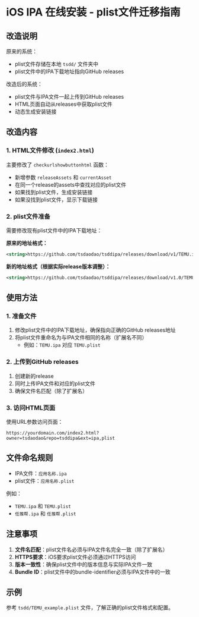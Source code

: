 # iOS IPA 在线安装 - plist文件迁移指南

## 改造说明

原来的系统：
- plist文件存储在本地 `tsdd/` 文件夹中
- plist文件中的IPA下载地址指向GitHub releases

改造后的系统：
- plist文件与IPA文件一起上传到GitHub releases
- HTML页面自动从releases中获取plist文件
- 动态生成安装链接

## 改造内容

### 1. HTML文件修改 (`index2.html`)

主要修改了 `checkurlshowbuttonhtml` 函数：
- 新增参数 `releaseAssets` 和 `currentAsset`
- 在同一个release的assets中查找对应的plist文件
- 如果找到plist文件，生成安装链接
- 如果没找到plist文件，显示下载链接

### 2. plist文件准备

需要修改现有plist文件中的IPA下载地址：

**原来的地址格式：**
```xml
<string>https://github.com/tsdaodao/tsddipa/releases/download/v1/TEMU.ipa</string>
```

**新的地址格式（根据实际release版本调整）：**
```xml
<string>https://github.com/tsdaodao/tsddipa/releases/download/v1.0/TEMU.ipa</string>
```

## 使用方法

### 1. 准备文件
1. 修改plist文件中的IPA下载地址，确保指向正确的GitHub releases地址
2. 将plist文件重命名为与IPA文件相同的名称（扩展名不同）
   - 例如：`TEMU.ipa` 对应 `TEMU.plist`

### 2. 上传到GitHub releases
1. 创建新的release
2. 同时上传IPA文件和对应的plist文件
3. 确保文件名匹配（除了扩展名）

### 3. 访问HTML页面
使用URL参数访问页面：
```
https://yourdomain.com/index2.html?owner=tsdaodao&repo=tsddipa&ext=ipa,plist
```

## 文件命名规则

- IPA文件：`应用名称.ipa`
- plist文件：`应用名称.plist`

例如：
- `TEMU.ipa` 和 `TEMU.plist`
- `任推帮.ipa` 和 `任推帮.plist`

## 注意事项

1. **文件名匹配**：plist文件名必须与IPA文件名完全一致（除了扩展名）
2. **HTTPS要求**：iOS要求plist文件必须通过HTTPS访问
3. **版本一致性**：确保plist文件中的版本信息与实际IPA文件一致
4. **Bundle ID**：plist文件中的bundle-identifier必须与IPA文件中的一致

## 示例

参考 `tsdd/TEMU_example.plist` 文件，了解正确的plist文件格式和配置。 